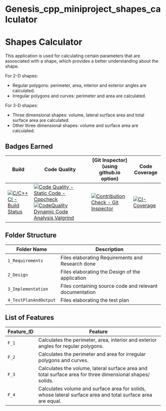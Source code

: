 # Genesis_cpp_miniproject_shapes_calculator

# Shapes Calculator
This application is used for calculating certain parameters that are assosciated with a shape, which provides a better understanding about the shape. 

For 2-D shapes:
* Regular polygons: perimeter, area, interior and exterior angles are calculated.
* Irregular polygons and curves: perimeter and area are calculated.

For 3-D shapes:
* Three dimensional shapes: volume, lateral surface area and total surface area are calculated.
* Other three dimensional shapes: volume and surface area are calculated.

## Badges Earned
| Build | Code Quality | [Git Inspector](using github.io option) | Code Coverage | 
|--------|---------|----------|----------|
|[![C/C++ CI - Build Status](https://github.com/nikhiljose21/Genesis_cpp_miniproject_shapes_calculator/actions/workflows/c-cpp.yml/badge.svg)](https://github.com/nikhiljose21/Genesis_cpp_miniproject_shapes_calculator/actions/workflows/c-cpp.yml)|[![Code Quality - Static Code - Cppcheck](https://github.com/nikhiljose21/Genesis_cpp_miniproject_shapes_calculator/actions/workflows/code%20quality.yml/badge.svg)](https://github.com/nikhiljose21/Genesis_cpp_miniproject_shapes_calculator/actions/workflows/code%20quality.yml) [![CodeQuality Dynamic Code Analysis Valgrind](https://github.com/nikhiljose21/Genesis_cpp_miniproject_shapes_calculator/actions/workflows/CodeQuality%20Dynamic.yml/badge.svg)](https://github.com/nikhiljose21/Genesis_cpp_miniproject_shapes_calculator/actions/workflows/CodeQuality%20Dynamic.yml) | [![Contribution Check - Git Inspector](https://github.com/nikhiljose21/Genesis_cpp_miniproject_shapes_calculator/actions/workflows/gitinspector.yml/badge.svg)](https://github.com/nikhiljose21/Genesis_cpp_miniproject_shapes_calculator/actions/workflows/gitinspector.yml) | [![CI-Coverage](https://github.com/nikhiljose21/Genesis_cpp_miniproject_shapes_calculator/actions/workflows/code-coverage.yml/badge.svg)](https://github.com/nikhiljose21/Genesis_cpp_miniproject_shapes_calculator/actions/workflows/code-coverage.yml) |



## Folder Structure

| Folder Name | Description |
--------------|--------------
| `1_Requirements` | Files elaborating Requirements and Research done |
| `2_Design` | Files elaborating the Design of the application |
| `3_Implementation` | Files containing source code and relevant documentation |
| `4_TestPlanAndOutput` | Files elaborating the test plan |

## List of Features
| Feature_ID | Feature |
|-----|------------|
|`F_1`| Calculates the perimeter, area, interior and exterior angles for regular polygons.|
|`F_2`| Calculates the perimeter and area for irregular polygons and curves.|
|`F_3`| Calculates the volume, lateral surface area and total surface area for three dimensional shapes/ solids.|
|`F_4`| Calculates volume and surface area for solids, whose lateral surface area and total surface area are equal.|
